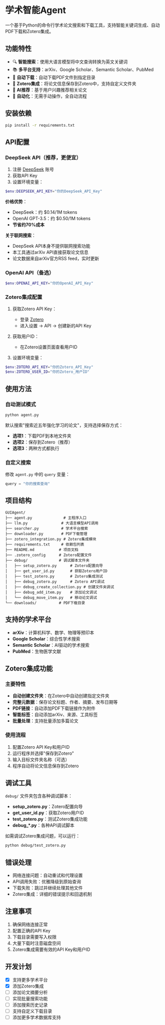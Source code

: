 # 学术智能Agent

一个基于Python的命令行学术论文搜索和下载工具，支持智能关键词生成、自动PDF下载和Zotero集成。

## 功能特性

- 🔍 **智能搜索**：使用大语言模型将中文查询转换为英文关键词
- 📚 **多平台支持**：arXiv、Google Scholar、Semantic Scholar、PubMed
- 💾 **自动下载**：自动下载PDF文件到指定目录
- 📖 **Zotero集成**：将论文信息保存到Zotero中，支持自定义文件夹
- 🤖 **AI推荐**：基于用户兴趣推荐相关论文
- 🚀 **自动化**：无需手动操作，全自动流程

## 安装依赖

```bash
pip install -r requirements.txt
```

## API配置

### DeepSeek API（推荐，更便宜）

1. 注册 [DeepSeek](https://platform.deepseek.com/) 账号
2. 获取API Key
3. 设置环境变量：

```powershell
$env:DEEPSEEK_API_KEY="你的DeepSeek_API_Key"
```

**价格优势**：
- DeepSeek：约 $0.14/1M tokens
- OpenAI GPT-3.5：约 $0.50/1M tokens
- **节省约70%成本**

**关于联网搜索**：
- DeepSeek API本身不提供联网搜索功能
- 本工具通过arXiv API直接获取论文信息
- 论文数据来自arXiv官方RSS feed，实时更新

### OpenAI API（备选）

```powershell
$env:OPENAI_API_KEY="你的OpenAI_API_Key"
```

### Zotero集成配置

1. 获取Zotero API Key：
   - 登录 [Zotero](https://www.zotero.org/)
   - 进入设置 → API → 创建新的API Key

2. 获取用户ID：
   - 在Zotero设置页面查看用户ID

3. 设置环境变量：

```powershell
$env:ZOTERO_API_KEY="你的Zotero_API_Key"
$env:ZOTERO_USER_ID="你的Zotero_用户ID"
```

## 使用方法

### 自动测试模式

```bash
python agent.py
```

默认搜索"搜索近五年强化学习的论文"，支持选择保存方式：
- **选项1**：下载PDF到本地文件夹
- **选项2**：保存到Zotero（推荐）
- **选项3**：两种方式都执行

### 自定义搜索

修改 `agent.py` 中的 `query` 变量：

```python
query = "你的搜索查询"
```

## 项目结构

```
GUIAgent/
├── agent.py              # 主程序入口
├── llm.py               # 大语言模型API调用
├── searcher.py          # 学术平台搜索
├── downloader.py        # PDF下载管理
├── zotero_integration.py # Zotero集成模块
├── requirements.txt     # 依赖包列表
├── README.md           # 项目文档
├── .zotero_config      # Zotero配置文件
├── debug/              # 调试脚本文件夹
│   ├── setup_zotero.py      # Zotero配置向导
│   ├── get_user_id.py       # 获取Zotero用户ID
│   ├── test_zotero.py       # Zotero集成测试
│   ├── debug_zotero.py      # Zotero API调试
│   ├── debug_create_collection.py # 创建文件夹调试
│   ├── debug_add_item.py    # 添加论文调试
│   └── debug_move_item.py   # 移动论文调试
└── downloads/          # PDF下载目录
```

## 支持的学术平台

- **arXiv**：计算机科学、数学、物理等预印本
- **Google Scholar**：综合性学术搜索
- **Semantic Scholar**：AI驱动的学术搜索
- **PubMed**：生物医学文献

## Zotero集成功能

### 主要特性

- **自动创建文件夹**：在Zotero中自动创建指定文件夹
- **完整元数据**：保存论文标题、作者、摘要、发布日期等
- **PDF链接**：自动添加PDF下载链接作为附件
- **智能标签**：自动添加arXiv、来源、工具标签
- **批量处理**：支持批量添加多篇论文

### 使用流程

1. 配置Zotero API Key和用户ID
2. 运行程序并选择"保存到Zotero"
3. 输入目标文件夹名称（可选）
4. 程序自动将论文信息保存到Zotero

## 调试工具

`debug/` 文件夹包含各种调试脚本：

- **setup_zotero.py**：Zotero配置向导
- **get_user_id.py**：获取Zotero用户ID
- **test_zotero.py**：测试Zotero集成功能
- **debug_*.py**：各种API调试脚本

如需调试Zotero集成问题，可以运行：
```bash
python debug/test_zotero.py
```

## 错误处理

- 网络连接问题：自动重试和代理设置
- API调用失败：优雅降级到原始查询
- 下载失败：跳过并继续处理其他文件
- Zotero集成：详细的错误提示和回退机制

## 注意事项

1. 确保网络连接正常
2. 配置正确的API Key
3. 下载目录需要写入权限
4. 大量下载时注意磁盘空间
5. Zotero集成需要有效的API Key和用户ID

## 开发计划

- [x] 支持更多学术平台
- [x] 添加Zotero集成
- [ ] 添加论文摘要分析
- [ ] 实现批量搜索功能
- [ ] 添加搜索历史记录
- [ ] 支持自定义下载目录
- [ ] 添加更多学术数据库支持 